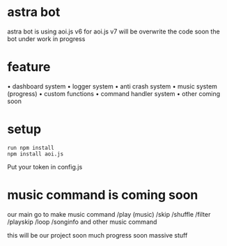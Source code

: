 # astra bot 
astra bot is using aoi.js v6 for aoi.js v7 will be overwrite the code soon the bot under work in progress

# feature

• dashboard system
• logger system 
• anti crash system
• music system (progress)
• custom functions
• command handler system
• other coming soon
# setup 
```
run npm install
npm install aoi.js
```

Put your token in config.js

# music command is coming soon

our main go to make music command
 /play (music)
 /skip
 /shuffle
 /filter
 /playskip
 /loop
 /songinfo
 and other music command

 this will be our project soon much progress soon massive stuff 
